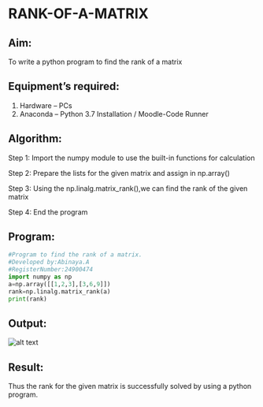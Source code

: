 # RANK-OF-A-MATRIX
## Aim:
To write a python program to find the rank of a matrix
## Equipment’s required:
1. 	Hardware – PCs
2. 	Anaconda – Python 3.7 Installation / Moodle-Code Runner
## Algorithm:
Step 1:
Import the numpy module to use the built-in functions for calculation

Step 2:
Prepare the lists for the given matrix and assign in np.array()

Step 3:
Using the np.linalg.matrix_rank(),we can find the rank of the given matrix

Step 4:
End the program
## Program:
```python
#Program to find the rank of a matrix.
#Developed by:Abinaya.A 
#RegisterNumber:24900474
import numpy as np
a=np.array([[1,2,3],[3,6,9]])
rank=np.linalg.matrix_rank(a)
print(rank)
```
## Output:
![alt text](<Screenshot 2024-11-03 022613.png>)
## Result:
Thus the rank for the given matrix is successfully solved by  using a python program.

